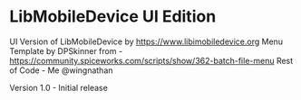 # LibMobileDevice UI Edition
 UI Version of LibMobileDevice by https://www.libimobiledevice.org
 Menu Template by DPSkinner from - https://community.spiceworks.com/scripts/show/362-batch-file-menu
 Rest of Code - Me @wingnathan 

Version 1.0 - Initial release